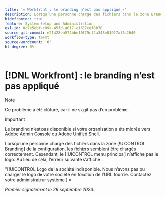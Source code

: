 ```yaml
---
title: '« Workfront : le branding n’est pas appliqué »'
description: Lorsqu’une personne charge des fichiers dans la zone Branding de la configuration, les fichiers semblent être chargés correctement. Cependant, le menu principal n’affiche pas le logo. Au lieu de cela, un message d’erreur s’affiche.
hidefromtoc: true
feature: System Setup and Administration
exl-id: 0c7e5ebf-c09a-45fd-a017-c1607cef8b78
source-git-commit: e21428ea574bbe10779cf2a348e01917af0a2640
workflow-type: tm+mt
source-wordcount: '0'
ht-degree: 0%

---
```


# [!DNL Workfront] : le branding n’est pas appliqué

>[!NOTE]
>
>Ce problème a été clôturé, car il ne s’agit pas d’un problème.

>[!IMPORTANT]
>
>Le branding n’est pas disponible si votre organisation a été migrée vers Adobe Admin Console ou Adobe Unified Shell.

Lorsqu’une personne charge des fichiers dans la zone [!UICONTROL Branding] de la configuration, les fichiers semblent être chargés correctement. Cependant, le [!UICONTROL menu principal] n’affiche pas le logo. Au lieu de cela, l’erreur suivante s’affiche :

&quot;[!UICONTROL Logo de la société indisponible. Nous n’avons pas pu charger le logo de votre société en fonction de l’URL fournie. Contactez votre administrateur système.] »

_Premier signalement le 29 septembre 2023._
